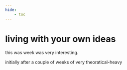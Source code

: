 ```yaml
---
hide:
    - toc
---
```


# living with your own ideas

this was week was very interesting.

initially after a couple of weeks of very theoratical-heavy 
